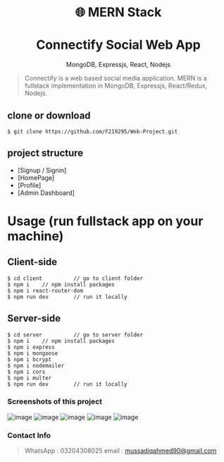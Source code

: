<h1 align="center">
🌐 MERN Stack
</h1>
<h1 align="center">
  Connectify Social Web App
</h1>

<p align="center">
MongoDB, Expressjs, React, Nodejs
</p>


> Connectify is a web based social media application.
> MERN is a fullstack implementation in MongoDB, Expressjs, React/Redux, Nodejs.


## clone or download
```terminal
$ git clone https://github.com/F219295/Web-Project.git

```

## project structure
- [Signup / Signin]
- [HomePage]
- [Profile]
- [Admin Dashboard]

# Usage (run fullstack app on your machine)

## Client-side
```terminal
$ cd client          // go to client folder
$ npm i    // npm install packages
$ npm i react-router-dom
$ npm run dev        // run it locally
```
## Server-side

```terminal
$ cd server          // go to server folder
$ npm i    // npm install packages
$ npm i express
$ npm i mongoose
$ npm i bcrypt
$ npm i nodemailer
$ npm i cors
$ npm i multer
$ npm run dev        // run it locally
```

### Screenshots of this project

![image](https://github.com/F219295/Web-Project/assets/100989662/2965a362-eff1-40fb-93ff-6cb693048a2d)
![image](https://github.com/F219295/Web-Project/assets/100989662/62e6621a-01de-4c4b-b324-7acade56d7e8)
![image](https://github.com/F219295/Web-Project/assets/100989662/e73a328f-7f5c-4cd0-9457-7415771b29d8)
![image](https://github.com/F219295/Web-Project/assets/100989662/0b390335-ec38-4ac7-8b72-d10bc415127a)
![image](https://github.com/F219295/Web-Project/assets/100989662/96e96706-c8e2-4967-a8b6-541d5b64c626)


### Contact Info

> WhatsApp : 03204308025
> email : mussadiqahmed90@gmail.com

